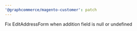 ```yaml
---
'@graphcommerce/magento-customer': patch
---
```


Fix EditAddressForm when addition field is null or undefined
